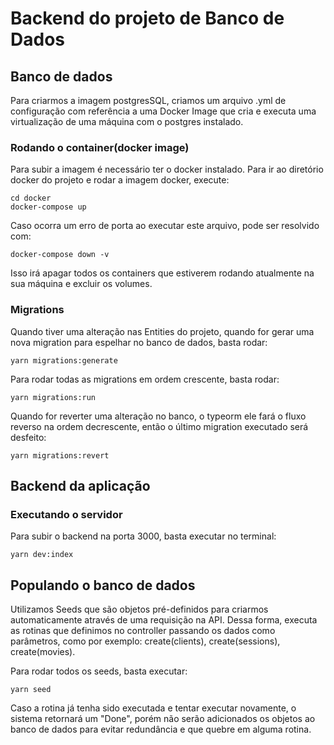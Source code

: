 # Backend do projeto de Banco de Dados

## Banco de dados

Para criarmos a imagem postgresSQL, criamos um arquivo .yml de configuração com referência a uma Docker Image que cria e executa uma virtualização de uma máquina com o postgres instalado.

### Rodando o container(docker image)

Para subir a imagem é necessário ter o docker instalado.
Para ir ao diretório docker do projeto e rodar a imagem docker, execute:

```
cd docker
docker-compose up
```

Caso ocorra um erro de porta ao executar este arquivo, pode ser resolvido com:

```
docker-compose down -v
```

Isso irá apagar todos os containers que estiverem rodando atualmente na sua máquina e excluir os volumes.

### Migrations

Quando tiver uma alteração nas Entities do projeto, quando for gerar uma nova migration para espelhar no banco de dados, basta rodar:

```
yarn migrations:generate
```

Para rodar todas as migrations em ordem crescente, basta rodar:

```
yarn migrations:run
```

Quando for reverter uma alteração no banco, o typeorm ele fará o fluxo reverso na ordem decrescente, então o último migration executado será desfeito:

```
yarn migrations:revert
```

## Backend da aplicação

### Executando o servidor

Para subir o backend na porta 3000, basta executar no terminal:

```
yarn dev:index
```

## Populando o banco de dados

Utilizamos Seeds que são objetos pré-definidos para criarmos automaticamente através de uma requisição na API. Dessa forma, executa as rotinas que definimos no controller passando os dados como parâmetros, como por exemplo: create(clients), create(sessions), create(movies).

Para rodar todos os seeds, basta executar:

```
yarn seed
```

Caso a rotina já tenha sido executada e tentar executar novamente, o sistema retornará um "Done", porém não serão adicionados os objetos ao banco de dados para evitar redundância e que quebre em alguma rotina.
